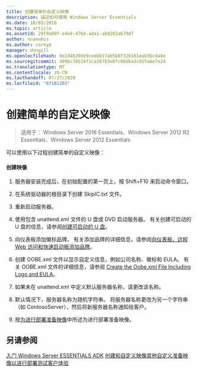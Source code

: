 ```yaml
---
title: 创建简单的自定义映像
description: 描述如何使用 Windows Server Essentials
ms.date: 10/03/2016
ms.topic: article
ms.assetid: 29f9a09f-e4e8-476d-ada1-ab9202a670d7
author: nnamuhcs
ms.author: coreyp
manager: dongill
ms.openlocfilehash: 8e2d4b20de9cee6617ab5b0f32b161eab3bc4a8e
ms.sourcegitcommit: d99bc78524f1ca287b3e8fc06dba3c915a6e7a24
ms.translationtype: MT
ms.contentlocale: zh-CN
ms.lasthandoff: 07/27/2020
ms.locfileid: "87181393"
---
```

# <a name="create-a-simple-customized-image"></a>创建简单的自定义映像

>适用于： Windows Server 2016 Essentials、Windows Server 2012 R2 Essentials、Windows Server 2012 Essentials

可以使用以下过程创建简单的自定义映像：

#### <a name="to-create-the-image"></a>创建映像

1.  服务器安装完成后，在初始配置的第一页上，按 Shift+F10 来启动命令窗口。

2.  在系统驱动器的根目录下创建 SkipIC.txt 文件。

3.  重新启动服务器。

4.  使用包含 unattend.xml 文件的 U 盘或 DVD 启动服务器。 有关创建可启动的 U 盘的信息，请参阅[创建可启动的 U 盘](Create-a-Bootable-USB-Flash-Drive.md)。

5.  向仪表板添加徽标品牌。 有关添加品牌的详细信息，请参阅[向仪表板、远程 Web 访问和快速启动板添加品牌](Add-Branding-to-the-Dashboard--Remote-Web-Access--and-Launchpad.md)。

6.  创建 OOBE.xml 文件以显示自定义信息，例如公司名称、徽标和 EULA。 有关 OOBE.xml 文件的详细信息，请参阅 [Create the Oobe.xml File Including Logo and EULA](Create-the-Oobe.xml-File-Including-Logo-and-EULA.md)。

7.  如果未在 unattend.xml 中定义默认服务器名称，请更改该名称。

8.  默认情况下，服务器名称为随机字符串。 将服务器名称更改为另一个字符串（如 ContosoServer），然后将新服务器名称通知给客户。

9. 按[为进行部署准备映像](Preparing-the-Image-for-Deployment.md)中所述为进行部署准备映像。

## <a name="see-also"></a>另请参阅
 [入门 Windows Server ESSENTIALS ADK](Getting-Started-with-the-Windows-Server-Essentials-ADK.md) [创建和自定义映像](Creating-and-Customizing-the-Image.md)[其他自定义](Additional-Customizations.md)[准备映像以进行部署](Preparing-the-Image-for-Deployment.md)[测试客户体验](Testing-the-Customer-Experience.md)